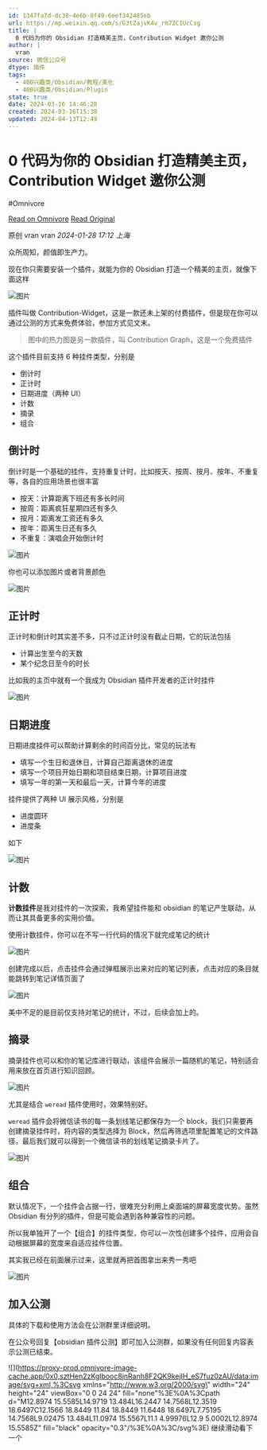```yaml
---
id: 1347fa7d-dc38-4e6b-8f49-6eef342485eb
url: https://mp.weixin.qq.com/s/G3tZajvK4v_rm7ZC1UcCsg
title: |
  0 代码为你的 Obsidian 打造精美主页，Contribution Widget 邀你公测
author: |
  vran
source: 微信公众号
dtype: 插件
tags:
  - 400兴趣类/Obsidian/教程/美化
  - 400兴趣类/Obsidian/Plugin
state: true
date: 2024-03-16 14:46:28
created: 2024-03-16T15:38
updated: 2024-04-13T12:49
---
```



# 0 代码为你的 Obsidian 打造精美主页，Contribution Widget 邀你公测
#Omnivore

[Read on Omnivore](https://omnivore.app/me/https-mp-weixin-qq-com-s-g-3-t-zajv-k-4-v-rm-7-zc-1-uc-csg-18e4602f522)
[Read Original](https://mp.weixin.qq.com/s/G3tZajvK4v_rm7ZC1UcCsg)

原创 vran  vran _2024-01-28 17:12_ _上海_ 

众所周知，颜值即生产力。

现在你只需要安装一个插件，就能为你的 Obsidian 打造一个精美的主页，就像下面这样

![图片](https://proxy-prod.omnivore-image-cache.app/0x0,scrM3VXxpkRqcM4qSaw9DEm665ybFQa2LEC8ck9oAU8c/https://mmbiz.qpic.cn/sz_mmbiz_png/amNzwarODHjVbQVNEO0JZ65IoeFVJE2gNseZ0BDzbNbESUaibmOqO1aZ8NTbJwsv7jUUvKOLl72Ugibp1J4ibDuBQ/640?wx_fmt=png&from=appmsg)

插件叫做 Contribution-Widget，这是一款还未上架的付费插件，但是现在你可以通过公测的方式来免费体验，参加方式见文末。

> 图中的热力图是另一款插件，叫 Contribution Graph，这是一个免费插件

这个插件目前支持 6 种挂件类型，分别是

* 倒计时
* 正计时
* 日期进度（两种 UI）
* 计数
* 摘录
* 组合

## 倒计时

倒计时是一个基础的挂件，支持重复计时，比如按天、按周、按月、按年、不重复等，各自的应用场景也很丰富

* 按天：计算距离下班还有多长时间
* 按周：距离疯狂星期四还有多久
* 按月：距离发工资还有多久
* 按年：距离生日还有多久
* 不重复：演唱会开始倒计时

![图片](https://proxy-prod.omnivore-image-cache.app/0x0,sRtWYIq4OLD8Zbs4pA1aMW5m2CthdCPyvQAHq-8sGYIA/https://mmbiz.qpic.cn/sz_mmbiz_png/amNzwarODHjVbQVNEO0JZ65IoeFVJE2gibFOklUL9PUk5Ruia18vzvBMSsiaU5nwKt1DrQAjeU7e5jRBicGmmicJGkw/640?wx_fmt=png&from=appmsg)

你也可以添加图片或者背景颜色

![图片](https://proxy-prod.omnivore-image-cache.app/0x0,sdoxdgAqbdkqIXxj3YxV9IRzuM9V5LEAWd4OQBcVgCjw/https://mmbiz.qpic.cn/sz_mmbiz_png/amNzwarODHjVbQVNEO0JZ65IoeFVJE2glM8G5fvickez9tnh03z2GwewNNkjOSsyPLhJgFUA3pJDR4jGDcu0ibsA/640?wx_fmt=png&from=appmsg)

## 正计时

正计时和倒计时其实差不多，只不过正计时没有截止日期，它的玩法包括

* 计算出生至今的天数
* 某个纪念日至今的时长

比如我的主页中就有一个我成为 Obsidian 插件开发者的正计时挂件

![图片](https://proxy-prod.omnivore-image-cache.app/0x0,sR0GH_jS_M7SiXWU0OZYK2hhHCH2VlazjF4KFeHLwPvs/https://mmbiz.qpic.cn/sz_mmbiz_png/amNzwarODHjVbQVNEO0JZ65IoeFVJE2gIfO0IRaaIAucC9uc4cJeySlDn03LdJiaSpVB5QMW0cariaQL1KJqqnpw/640?wx_fmt=png&from=appmsg)

## 日期进度

日期进度挂件可以帮助计算剩余的时间百分比，常见的玩法有

* 填写一个生日和退休日，计算自己距离退休的进度
* 填写一个项目开始日期和项目结束日期，计算项目进度
* 填写一年的第一天和最后一天，计算今年的进度

挂件提供了两种 UI 展示风格，分别是

* 进度圆环
* 进度条

如下 

![图片](https://proxy-prod.omnivore-image-cache.app/0x0,sJvztK-8wAu5UXyqGmDIBBU4F-Ymybqemnk3qgKxlIFo/https://mmbiz.qpic.cn/sz_mmbiz_png/amNzwarODHjVbQVNEO0JZ65IoeFVJE2gUfibYibYTyL8TSj6b3utu0oQQoVXpZStoeiabKdicaKnjCYus3tkIq4oVQ/640?wx_fmt=png&from=appmsg)

## 计数

**计数挂件**是我对挂件的一次探索，我希望挂件能和 obsidian 的笔记产生联动，从而让其具备更多的实用价值。

使用计数挂件，你可以在不写一行代码的情况下就完成笔记的统计

![图片](https://proxy-prod.omnivore-image-cache.app/0x0,s2KgyNqTCuLYr7GN397A0IrFhPMbngQndNY18AQ6nW6Q/https://mmbiz.qpic.cn/sz_mmbiz_png/amNzwarODHjVbQVNEO0JZ65IoeFVJE2gnZz0eH0icM9ZWunuqfPv6P5D3gF79aA0QicfDFCRMhCqo9VSibkjpIreg/640?wx_fmt=png&from=appmsg)

创建完成以后，点击挂件会通过弹框展示出来对应的笔记列表，点击对应的条目就能跳转到笔记详情页面了

![图片](https://proxy-prod.omnivore-image-cache.app/0x0,slo0Yv13_ZtWSqVsQPYrekIPEMdxmjK8XwPFkGkBFLeI/https://mmbiz.qpic.cn/sz_mmbiz_png/amNzwarODHjVbQVNEO0JZ65IoeFVJE2gFeorXc0wRxaQDbsSc1rXOBytyFzhyMw53icsrbQFQN3oq0sG4lnSGVg/640?wx_fmt=png&from=appmsg)

美中不足的是目前仅支持对笔记的统计，不过，后续会加上的。

## 摘录

摘录挂件也可以和你的笔记库进行联动，该组件会展示一篇随机的笔记，特别适合用来放在首页进行知识回顾。

![图片](https://proxy-prod.omnivore-image-cache.app/0x0,sjMFsw2A1n5wnWpGBplaYrosgTmxlzSgkoyzmafQwcKU/https://mmbiz.qpic.cn/sz_mmbiz_png/amNzwarODHjVbQVNEO0JZ65IoeFVJE2gq77yjJjgXh72GRYFuByicCdHaFLssvqoVribL9qmaMNN2iaE4v8x2HzGQ/640?wx_fmt=png&from=appmsg)

尤其是结合 `weread` 插件使用时，效果特别好。

`weread` 插件会将微信读书的每一条划线笔记都保存为一个 block，我们只需要再创建摘录挂件时，将内容的类型选择为 Block，然后再筛选项里配置笔记的文件路径，最后我们就可以得到一个微信读书的划线笔记摘录卡片了。

![图片](https://proxy-prod.omnivore-image-cache.app/0x0,seNPtkXa87xFeeG6KbiGhAvF8OBGFs1fzOo5DBFjO-Cg/https://mmbiz.qpic.cn/sz_mmbiz_png/amNzwarODHjVbQVNEO0JZ65IoeFVJE2gUsU57ZaiamyEET8wDJ5xUsEsxwCNEqYHYBYl31B742cesQ5HvVnsmuA/640?wx_fmt=png&from=appmsg)

## 组合

默认情况下，一个挂件会占据一行，很难充分利用上桌面端的屏幕宽度优势。虽然 Obsidian 有分列的插件，但是可能会遇到各种兼容性的问题。

所以我单独开了一个【组合】的挂件类型，你可以一次性创建多个挂件，应用会自动根据屏幕的宽度来自适应挂件位置。

其实我已经在前面展示过来，这里就再把首图拿出来秀一秀吧

![图片](https://proxy-prod.omnivore-image-cache.app/0x0,sKuFuwxeVTRMcGEThjUo9ajFqQVV8SvT8Zw4r-SZwnL4/https://mmbiz.qpic.cn/sz_mmbiz_png/amNzwarODHjVbQVNEO0JZ65IoeFVJE2gYwyIxJQe4qIEakjYjx2a4rUF7wq3mx07xPITXh9iaL2IgtP6NyKyexA/640?wx_fmt=png&from=appmsg)

## 加入公测

具体的下载和使用方法会在公测群里详细说明。

在公众号回复【obsidian 插件公测】即可加入公测群，如果没有任何回复内容表示公测已结束。

![](https://proxy-prod.omnivore-image-cache.app/0x0,sztHen2zKglbooc8jnRanh8F2QK9kejIH_eS7fuz0zAU/data:image/svg+xml,%3Csvg xmlns=\"http://www.w3.org/2000/svg\" width=\"24\" height=\"24\" viewBox=\"0 0 24 24\" fill=\"none\"%3E%0A%3Cpath d=\"M12.8974 15.5585L14.9719 13.484L16.2447 14.7568L12.3519 18.6497C12.1566 18.8449 11.84 18.8449 11.6448 18.6497L7.75195 14.7568L9.02475 13.484L11.0974 15.5567L11.1 4.99976L12.9 5.0002L12.8974 15.5585Z\" fill=\"black\" opacity=\"0.3\"/%3E%0A%3C/svg%3E) 继续滑动看下一个 



